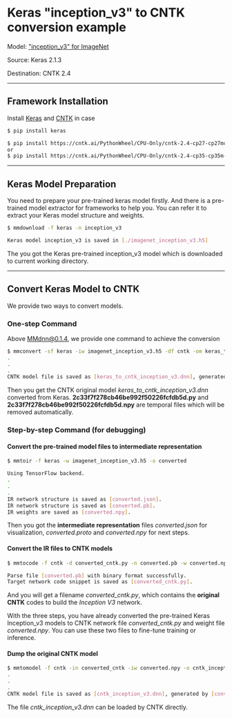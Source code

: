 # Keras "inception_v3" to CNTK conversion example

Model: ["inception_v3" for ImageNet](https://github.com/fchollet/deep-learning-models)

Source: Keras 2.1.3

Destination: CNTK 2.4

---

## Framework Installation

Install [Keras](https://keras.io/#installation) and [CNTK](https://docs.microsoft.com/en-us/cognitive-toolkit/Setup-CNTK-on-your-machine) in case

```bash
$ pip install keras

$ pip install https://cntk.ai/PythonWheel/CPU-Only/cntk-2.4-cp27-cp27mu-linux_x86_64.whl
or
$ pip install https://cntk.ai/PythonWheel/CPU-Only/cntk-2.4-cp35-cp35m-linux_x86_64.whl
```

---

## Keras Model Preparation

You need to prepare your pre-trained keras model firstly. And there is a pre-trained model extractor for frameworks to help you. You can refer it to extract your Keras model structure and weights.

```bash
$ mmdownload -f keras -n inception_v3

Keras model inception_v3 is saved in [./imagenet_inception_v3.h5]
```

The you got the Keras pre-trained inception_v3 model which is downloaded to current working directory.

---

## Convert Keras Model to CNTK

We provide two ways to convert models.

### **One-step Command**

Above MMdnn@0.1.4, we provide one command to achieve the conversion

```bash
$ mmconvert -sf keras -iw imagenet_inception_v3.h5 -df cntk -om keras_to_cntk_inception_v3.dnn
.
.
.
CNTK model file is saved as [keras_to_cntk_inception_v3.dnn], generated by [2c33f7f278cb46be992f50226fcfdb5d.py] and [2c33f7f278cb46be992f50226fcfdb5d.npy].
```

Then you get the CNTK original model *keras_to_cntk_inception_v3.dnn* converted from Keras. **2c33f7f278cb46be992f50226fcfdb5d.py** and **2c33f7f278cb46be992f50226fcfdb5d.npy** are temporal files which will be removed automatically.

### **Step-by-step Command (for debugging)**

#### Convert the pre-trained model files to intermediate representation

```bash
$ mmtoir -f keras -w imagenet_inception_v3.h5 -o converted

Using TensorFlow backend.
.
.
.
IR network structure is saved as [converted.json].
IR network structure is saved as [converted.pb].
IR weights are saved as [converted.npy].
```

Then you got the **intermediate representation** files *converted.json* for visualization, *converted.proto* and *converted.npy* for next steps.

#### Convert the IR files to CNTK models

```bash
$ mmtocode -f cntk -d converted_cntk.py -n converted.pb -w converted.npy

Parse file [converted.pb] with binary format successfully.
Target network code snippet is saved as [converted_cntk.py].
```

And you will get a filename *converted_cntk.py*, which contains the **original CNTK** codes to build the *Inception V3* network.

With the three steps, you have already converted the pre-trained Keras Inception_v3 models to CNTK network file *converted_cntk.py* and weight file *converted.npy*. You can use these two files to fine-tune training or inference.

#### Dump the original CNTK model

```bash
$ mmtomodel -f cntk -in converted_cntk -iw converted.npy -o cntk_inception_v3.dnn
.
.
.
CNTK model file is saved as [cntk_inception_v3.dnn], generated by [converted_cntk.py] and [converted.npy].
```
The file *cntk_inception_v3.dnn* can be loaded by CNTK directly.
